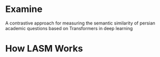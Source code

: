 # Examine
A contrastive approach for measuring the semantic similarity of persian academic questions based on Transformers in deep learning 

# How LASM Works


<!-- https://user-images.githubusercontent.com/58986949/115314310-805b2780-a1a7-11eb-8558-648a367ea231.mp4 -->
